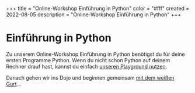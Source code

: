 +++
title = "Online-Workshop Einführung in Python"
color = "#fff"
created = 2022-08-05
description = "Online-Workshop Einführung in Python"
+++

<script lang="ts">
  import Figure from '$lib/components/Figure.svelte';
</script>

# Einführung in Python

Zu unserem Online-Workshop Einführung in Python benötigst du für deine ersten Programme Python. Wenn du nicht schon Python auf deinem Rechner drauf hast, kannst du einfach [unseren Playground nutzen](http://playground.coderdojo.red/).

Danach gehen wir ins Dojo und beginnen gemeinsam [mit dem weißen Gurt](https://coderdojo.red/posts/kyo-7/)...
